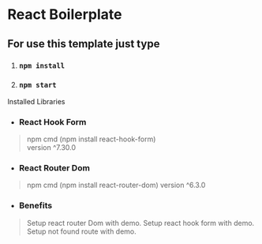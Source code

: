 # React Boilerplate

## For use this template just type
1. ### `npm install`
2. ### `npm start`


Installed Libraries
* ### React Hook Form 
>   npm cmd (npm install react-hook-form)   
>   version ^7.30.0

* ### React Router Dom  
>   npm cmd (npm install react-router-dom) 
>   version ^6.3.0

* ### Benefits
>   Setup react router Dom with demo.
>   Setup react hook form with demo.
>   Setup not found route with demo.
